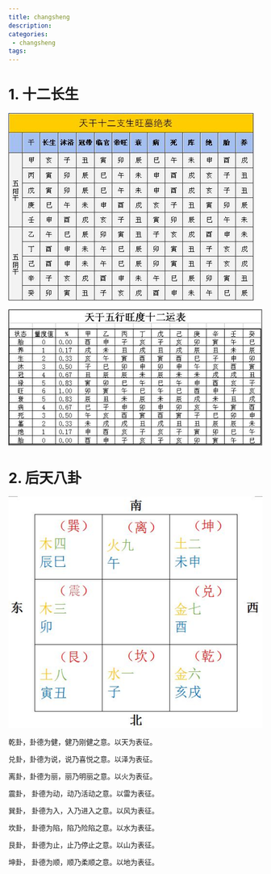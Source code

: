 ```yaml
---
title: changsheng
description:
categories:
 - changsheng
tags:
---
```


# 1. 十二长生

![Mobile Preview](/assets/images/yin/十二长生阴阳表.png)

![Mobile Preview](/assets/images/yin/十二长生旺度.png)

# 2. 后天八卦
![Mobile Preview](/assets/images/yin/九宫八卦十二地支.png)

乾卦，卦德为健，健乃刚健之意。以天为表征。

兑卦，卦德为说，说乃喜悦之意。以泽为表征。

离卦，卦德为丽，丽乃明丽之意。以火为表征。

震卦， 卦德为动，动乃活动之意。以雷为表征。

巽卦， 卦德为入，入乃进入之意。以风为表征。

坎卦， 卦德为陷，陷乃险陷之意。以水为表征。

艮卦， 卦德为止，止乃停止之意。以山为表征。

坤卦， 卦德为顺，顺乃柔顺之意。以地为表征。
